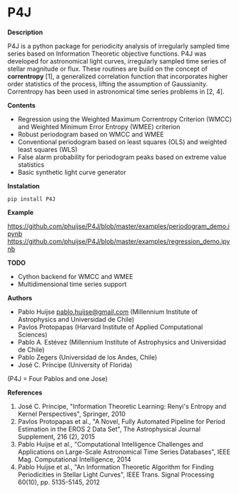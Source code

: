 # P4J

**Description** 

P4J is a python package for periodicity analysis of irregularly sampled time series based on Information Theoretic objective functions. P4J was developed for astronomical light curves, irregularly sampled time series of stellar magnitude or flux. These routines are build on the concept of **correntropy** [1], a generalized correlation function that incorporates higher order statistics of the process, lifting the assumption of Gaussianity. Correntropy has been used in astronomical time series problems in [2, 4].

**Contents**

- Regression using the Weighted Maximum Correntropy Criterion (WMCC) and Weighted Minimum Error Entropy (WMEE) criterion
- Robust periodogram based on WMCC and WMEE
- Conventional periodogram based on least squares (OLS) and weighted least squares (WLS)
- False alarm probability for periodogram peaks based on extreme value statistics
- Basic synthetic light curve generator

**Instalation**

```
pip install P4J
```

**Example**

https://github.com/phuijse/P4J/blob/master/examples/periodogram_demo.ipynb
https://github.com/phuijse/P4J/blob/master/examples/regression_demo.ipynb

**TODO**

- Cython backend for WMCC and WMEE
- Multidimensional time series support


**Authors** 

- Pablo Huijse <pablo.huijse@gmail.com> (Millennium Institute of Astrophysics and Universidad de Chile)
- Pavlos Protopapas (Harvard Institute of Applied Computational Sciences)
- Pablo A. Estévez (Millennium Institute of Astrophysics and Universidad de Chile)
- Pablo Zegers (Universidad de los Andes, Chile)
- José C. Príncipe (University of Florida)

(P4J = Four Pablos and one Jose)

**References**

1. José C. Príncipe, "Information Theoretic Learning: Renyi's Entropy and Kernel Perspectives", Springer, 2010
2. Pavlos Protopapas et al., "A Novel, Fully Automated Pipeline for Period Estimation in the EROS 2 Data Set", The Astrophysical Journal Supplement, 216 (2), 2015
3. Pablo Huijse et al., "Computational Intelligence Challenges and Applications on Large-Scale Astronomical Time Series Databases", IEEE Mag. Computational Intelligence, 2014
4. Pablo Huijse et al., "An Information Theoretic Algorithm for Finding Periodicities in Stellar Light Curves", IEEE Trans. Signal Processing 60(10), pp. 5135-5145, 2012


